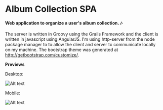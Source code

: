 # Album Collection SPA

#### Web application to organize a user's album collection. :notes:

The server is written in Groovy using the Grails Framework and the client is written in javascript using AngularJS. I'm using http-server from the node package manager to to allow the client and server to communicate locally on my machine. The bootstrap theme was generated at http://getbootstrap.com/customize/. 

**Previews**

Desktop:

![Alt text](./images/screen-captures/albumThumbnailsView.tiff?raw=true)

Mobile:

![Alt text](./images/screen-captures/albumMobileViews.png?raw=true)